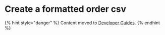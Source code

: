# Create a formatted order csv

{% hint style="danger" %}
Content moved to [Developer Guides](https://www.moltin.com/developer/guides/create-a-formatted-order-csv). 
{% endhint %}

##  <a id="1-get-your-access-token"></a>

